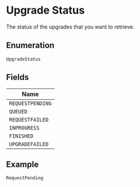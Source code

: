 
# Upgrade Status

The status of the upgrades that you want to retrieve.

## Enumeration

`UpgradeStatus`

## Fields

| Name |
|  --- |
| `REQUESTPENDING` |
| `QUEUED` |
| `REQUESTFAILED` |
| `INPROGRESS` |
| `FINISHED` |
| `UPGRADEFAILED` |

## Example

```
RequestPending
```


